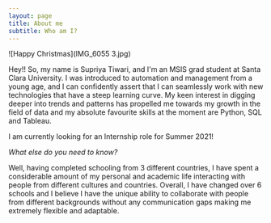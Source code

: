 ```yaml
---
layout: page
title: About me
subtitle: Who am I? 
---
```

![Happy Christmas](IMG_6055 3.jpg)

Hey!! 
So, my name is Supriya Tiwari, and I'm an MSIS grad student at Santa Clara University. I was introduced to automation and management from a young age, and I can confidently assert that I can seamlessly work with new technologies that have a steep learning curve. My keen interest in digging deeper into trends and patterns has propelled me towards my growth in the field of data and my absolute favourite skills at the moment are Python, SQL and Tableau. 
 
I am currently looking for an Internship role for Summer 2021! 


*What else do you need to know?*

Well, having completed schooling from 3 different countries, I have spent a considerable amount of my personal and academic life interacting with people from different cultures and countries. Overall, I have changed over 6 schools and I believe I have the unique ability to collaborate with people from different backgrounds without any communication gaps making me extremely flexible and adaptable. 
